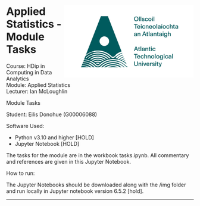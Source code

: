 <h1><img align="right" width="350" src="img/ATU-Logo-Full-RGB-Green.jpg"> Applied Statistics - Module Tasks
</h1>
<p> 
Course: HDip in Computing in Data Analytics <br>
Module: Applied Statistics <br>
Lecturer: Ian McLoughlin <br>

Module Tasks

Student: Eilis Donohue (G00006088)


Software Used: 
 - Python v3.10 and higher [HOLD]
 - Jupyter Notebook [HOLD] 
 </p>


The tasks for the module are in the workbook tasks.ipynb. All commentary and references are given in this Jupyter Notebook. 

How to run:

The Jupyter Notebooks should be downloaded along with the /img  folder and run locally in Jupyter notebook version 6.5.2 [hold]. 
 - - -


